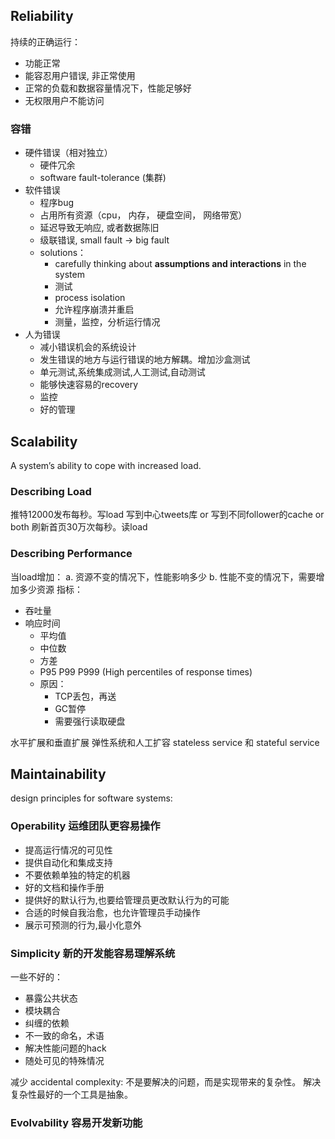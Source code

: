 ## Reliability

持续的正确运行：

- 功能正常
- 能容忍用户错误, 非正常使用
- 正常的负载和数据容量情况下，性能足够好
- 无权限用户不能访问

### 容错
- 硬件错误（相对独立）
    - 硬件冗余
    - software fault-tolerance (集群)
- 软件错误
    - 程序bug
    - 占用所有资源（cpu， 内存， 硬盘空间， 网络带宽）
    - 延迟导致无响应, 或者数据陈旧
    - 级联错误, small fault -> big fault
    - solutions：
        - carefully thinking about **assumptions and interactions** in the system
        - 测试
        - process isolation
        - 允许程序崩溃并重启
        - 测量，监控，分析运行情况
- 人为错误
    - 减小错误机会的系统设计
    - 发生错误的地方与运行错误的地方解耦。增加沙盒测试
    - 单元测试,系统集成测试,人工测试,自动测试
    - 能够快速容易的recovery
    - 监控
    - 好的管理


## Scalability
A system’s ability to cope with increased load.

### Describing Load
推特12000发布每秒。写load
    写到中心tweets库 
    or 
    写到不同follower的cache
    or both
刷新首页30万次每秒。读load
### Describing Performance
当load增加：
    a. 资源不变的情况下，性能影响多少
    b. 性能不变的情况下，需要增加多少资源
指标：
- 吞吐量
- 响应时间
    - 平均值
    - 中位数
    - 方差
    - P95 P99 P999 (High percentiles of response times)
    - 原因：
        - TCP丢包，再送
        - GC暂停
        - 需要强行读取硬盘

水平扩展和垂直扩展
弹性系统和人工扩容
stateless service 和 stateful service

## Maintainability

design principles for software systems:

### Operability 运维团队更容易操作
- 提高运行情况的可见性
- 提供自动化和集成支持
- 不要依赖单独的特定的机器
- 好的文档和操作手册
- 提供好的默认行为,也要给管理员更改默认行为的可能
- 合适的时候自我治愈，也允许管理员手动操作
- 展示可预测的行为,最小化意外
### Simplicity 新的开发能容易理解系统
一些不好的：
- 暴露公共状态
- 模块耦合
- 纠缠的依赖
- 不一致的命名，术语
- 解决性能问题的hack
- 随处可见的特殊情况

减少 accidental complexity: 不是要解决的问题，而是实现带来的复杂性。
解决复杂性最好的一个工具是抽象。
### Evolvability 容易开发新功能
